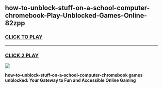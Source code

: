 
## how-to-unblock-stuff-on-a-school-computer-chromebook-Play-Unblocked-Games-Online-82zpp
<h3>
<a href="https://premium76.site?title=how-to-unblock-stuff-on-a-school-computer-chromebook&ref=25A">CLICK TO PLAY</a></h3>
<hr>

<h3>
<a href="https://premium76.site?title=how-to-unblock-stuff-on-a-school-computer-chromebook&ref=25A">CLICK 2 PLAY</a>
  
</h3>

<a href="https://premium76.site?title=how-to-unblock-stuff-on-a-school-computer-chromebook&ref=25A"><img src="https://clearcache.store/games.png"></a>


**how-to-unblock-stuff-on-a-school-computer-chromebook games unblocked: Your Gateway to Fun and Accessible Online Gaming**
